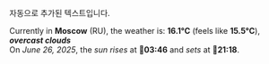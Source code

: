 
자동으로 추가된 텍스트입니다.

<!--START_SECTION:weather:moscow-->
Currently in **Moscow** (RU), the weather is: **16.1°C** (feels like **15.5°C**), ***overcast clouds***<br/>
On *June 26, 2025*, the *sun rises* at 🌅**03:46** and *sets* at 🌇**21:18**.
<!--END_SECTION:weather-->
